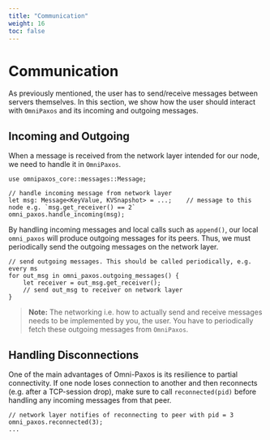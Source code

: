 ```yaml
---
title: "Communication"
weight: 16
toc: false
---
```

# Communication
As previously mentioned, the user has to send/receive messages between servers themselves. In this section, we show how the user should interact with `OmniPaxos` and its incoming and outgoing messages.

## Incoming and Outgoing
When a message is received from the network layer intended for our node, we need to handle it in `OmniPaxos`.

```rust,edition2018,no_run,noplaypen
use omnipaxos_core::messages::Message;

// handle incoming message from network layer
let msg: Message<KeyValue, KVSnapshot> = ...;    // message to this node e.g. `msg.get_receiver() == 2`
omni_paxos.handle_incoming(msg);
```

By handling incoming messages and local calls such as `append()`, our local `omni_paxos` will produce outgoing messages for its peers. Thus, we must periodically send the outgoing messages on the network layer.

```rust,edition2018,no_run,noplaypen
// send outgoing messages. This should be called periodically, e.g. every ms
for out_msg in omni_paxos.outgoing_messages() {
    let receiver = out_msg.get_receiver();
    // send out_msg to receiver on network layer
}
```

> **Note:** The networking i.e. how to actually send and receive messages needs to be implemented by you, the user. You have to periodically fetch these outgoing messages from `OmniPaxos`. 

## Handling Disconnections
One of the main advantages of Omni-Paxos is its resilience to partial connectivity. If one node loses connection to another and then reconnects (e.g. after a TCP-session drop), make sure to call ``reconnected(pid)`` before handling any incoming messages from that peer.

```rust,edition2018,no_run,noplaypen
// network layer notifies of reconnecting to peer with pid = 3
omni_paxos.reconnected(3);
...
```